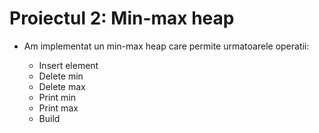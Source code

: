 # Proiectul 2: Min-max heap

* Am implementat un min-max heap care permite urmatoarele operatii:

  + Insert element
  + Delete min
  + Delete max
  + Print min
  + Print max
  + Build
